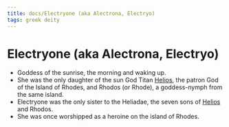 ```yaml
---
title: docs/Electryone (aka Alectrona, Electryo)
tags: greek deity
---
```


# Electryone (aka Alectrona, Electryo) 
- Goddess of the sunrise, the morning and waking up.
- She was the only daughter of the sun God Titan [Helios](Helios.md), the patron God of the Island of Rhodes, and Rhodos (or Rhode), a goddess-nymph from the same island.
- Electryone was the only sister to the Heliadae, the seven sons of [Helios](Helios.md) and Rhodos.
- She was once worshipped as a heroine on the island of Rhodes.